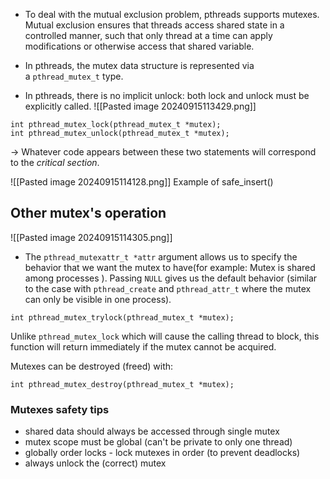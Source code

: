 - To deal with the mutual exclusion problem, pthreads supports mutexes. Mutual exclusion ensures that threads access shared state in a controlled manner, such that only thread at a time can apply modifications or otherwise access that shared variable.
- In pthreads, the mutex data structure is represented via a `pthread_mutex_t` type.

- In pthreads, there is no implicit unlock: both lock and unlock must be explicitly called.
![[Pasted image 20240915113429.png]]

```
int pthread_mutex_lock(pthread_mutex_t *mutex);
int pthread_mutex_unlock(pthread_mutex_t *mutex);
```
-> Whatever code appears between these two statements will correspond to the _critical section_.

![[Pasted image 20240915114128.png]]
Example of safe_insert()
## Other mutex's operation

![[Pasted image 20240915114305.png]]
- The `pthread_mutexattr_t *attr` argument allows us to specify the behavior that we want the mutex to have(for example: Mutex is shared among processes ). Passing `NULL` gives us the default behavior (similar to the case with `pthread_create` and `pthread_attr_t` where the mutex can only be visible in one process).


```
int pthread_mutex_trylock(pthread_mutex_t *mutex);
```
Unlike `pthread_mutex_lock` which will cause the calling thread to block, this function will return immediately if the mutex cannot be acquired.

Mutexes can be destroyed (freed) with: 

```
int pthread_mutex_destroy(pthread_mutex_t *mutex);
```



### Mutexes safety tips 

- shared data should always be accessed through single mutex
- mutex scope must be global (can't be private to only one thread)
- globally order locks - lock mutexes in order (to prevent deadlocks)
- always unlock the (correct) mutex

